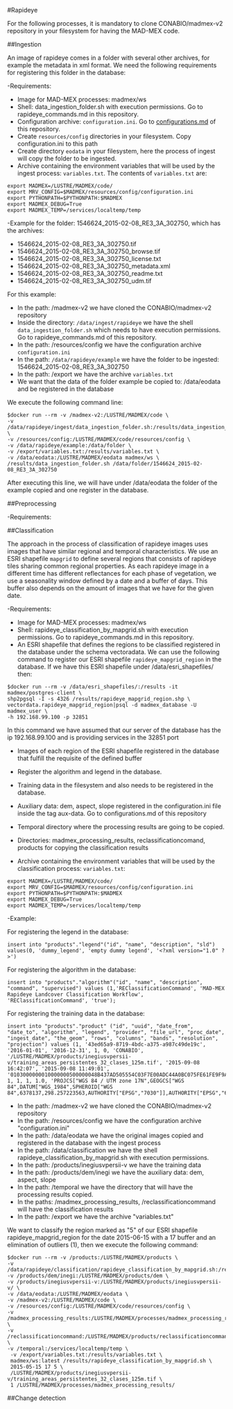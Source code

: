 #Rapideye

For the following processes, it is mandatory to clone CONABIO/madmex-v2 repository in your filesystem for having the MAD-MEX code.

##Ingestion

An image of rapideye comes in a folder with several other archives, for example the metadata in xml format. We need the following requirements for registering this folder in the database:

-Requirements:

* Image for MAD-MEX processes: madmex/ws
* Shell: data_ingestion_folder.sh with execution permissions. Go to rapideye_commands.md in this repository.
* Configuration archive: `configuration.ini`. Go to [configurations.md](configurations.md) of this repository.
* Create `resources/config` directories in your filesystem. Copy configuration.ini to this path
* Create directory `eodata` in your filesystem, here the process of ingest will copy the folder to be ingested.
* Archive containing the environment variables that will be used by the ingest process: `variables.txt`. The contents of `variables.txt` are:

```
export MADMEX=/LUSTRE/MADMEX/code/
export MRV_CONFIG=$MADMEX/resources/config/configuration.ini
export PYTHONPATH=$PYTHONPATH:$MADMEX
export MADMEX_DEBUG=True
export MADMEX_TEMP=/services/localtemp/temp

```

-Example for the folder: 1546624_2015-02-08_RE3_3A_302750, which has the archives:

* 1546624_2015-02-08_RE3_3A_302750.tif
* 1546624_2015-02-08_RE3_3A_302750_browse.tif
* 1546624_2015-02-08_RE3_3A_302750_license.txt
* 1546624_2015-02-08_RE3_3A_302750_metadata.xml
* 1546624_2015-02-08_RE3_3A_302750_readme.txt
* 1546624_2015-02-08_RE3_3A_302750_udm.tif

For this example:

* In the path: /madmex-v2 we have cloned the CONABIO/madmex-v2 repository
* Inside the directory: `/data/ingest/rapideye` we have the shell `data_ingestion_folder.sh` which needs to have execution permissions. Go to rapideye_commands.md of this repository.
* In the path: /resources/config we have the configuration archive `configuration.ini`
* In the path: `/data/rapideye/example` we have the folder to be ingested: 1546624_2015-02-08_RE3_3A_302750
* In the path: /export we have the archive `variables.txt`
* We want that the data of the folder example be copied to: /data/eodata and be registered in the database

We execute the following command line:


```
$docker run --rm -v /madmex-v2:/LUSTRE/MADMEX/code \
-v /data/rapideye/ingest/data_ingestion_folder.sh:/results/data_ingestion_folder.sh \
-v /resources/config:/LUSTRE/MADMEX/code/resources/config \
-v /data/rapideye/example:/data/folder \
-v /export/variables.txt:/results/variables.txt \
-v /data/eodata:/LUSTRE/MADMEX/eodata madmex/ws \
/results/data_ingestion_folder.sh /data/folder/1546624_2015-02-08_RE3_3A_302750
```

After executing this line, we will have under /data/eodata the folder of the example copied and one register in the database.

##Preprocessing

-Requirements:



##Classification

The approach in the process of classification of rapideye images uses images that have similar regional and temporal characteristics. We use an ESRI shapefile `mapgrid` to define several regions that consists of rapideye tiles sharing common regional properties. As each rapideye image in a different time has different reflectances for each phase of vegetation, we use a seasonality window defined by a date and a buffer of days. This buffer also depends on the amount of images that we have for the given date.


-Requirements:

* Image for MAD-MEX processes: madmex/ws
* Shell: rapideye_classification_by_mapgrid.sh with execution permissions. Go to rapideye_commands.md in this repository.
* An ESRI shapefile that defines the regions to be classified registered in the database under the schema vectoradata. We can use the following command to register our ESRI shapefile `rapideye_mapgrid_region` in the database. If we have this ESRI shapefile under /data/esri_shapefiles/ then:


```
$docker run --rm -v /data/esri_shapefiles/:/results -it madmex/postgres-client \
shp2pgsql -I -s 4326 /results/rapideye_mapgrid_region.shp \
vectordata.rapideye_mapgrid_region|psql -d madmex_database -U madmex_user \
-h 192.168.99.100 -p 32851

```

In this command we have assumed that our server of the database has the ip 192.168.99.100 and is providing services in the 32851 port


* Images of each region of the ESRI shapefile registered in the database that fulfill the requisite of the defined buffer

* Register the algorithm and legend in the database.

* Training data in the filesystem and also needs to be registered in the database.

* Auxiliary data: dem, aspect, slope registered in the configuration.ini file inside the tag aux-data. Go to configurations.md of this repository

* Temporal directory where the processing results are going to be copied.

* Directories: madmex_processing_results, reclassificationcomand, products for copying the classification results

* Archive containing the environment variables that will be used by the classification process: `variables.txt`:

```
export MADMEX=/LUSTRE/MADMEX/code/
export MRV_CONFIG=$MADMEX/resources/config/configuration.ini
export PYTHONPATH=$PYTHONPATH:$MADMEX
export MADMEX_DEBUG=True
export MADMEX_TEMP=/services/localtemp/temp

```

-Example:

For registering the legend in the database:

```
insert into "products"."legend"("id", "name", "description", "sld") values(0, 'dummy_legend', 'empty dummy legend', '<?xml version="1.0" ?>')

```

For registering the algorithm in the database:

```
insert into "products"."algorithm"("id", "name", "description", "command", "supervised") values (1,'REClassificationCommand', 'MAD-MEX Rapideye Landcover Classification Workflow', 'REClassificationCommand', 'true');

```


For registering the training data in the database:

```
insert into "products"."product" ("id", "uuid", "date_from", "date_to", "algorithm", "legend", "provider", "file_url", "proc_date", "ingest_date", "the_geom", "rows", "columns", "bands", "resolution", "projection") values (1, '43ed65a9-8719-4bdc-a375-a987c49de19c', '2016-01-01', '2016-12-31', 1, 0, 'CONABIO', '/LUSTRE/MADMEX/products/inegiusvpersii-v/training_areas_persistentes_32_clases_125m.tif', '2015-09-08 16:42:07', '2015-09-08 11:49:01', '0103000000010000000500000048B437AD505554C03F7E00ADC44A0BC075FE61FE9F9A53C09BF40773C0430BC0BCBE2357C99953C04850CF114DCF1AC0ECBC64616C5554C012F7D91A39D61AC048B437AD505554C03F7E00ADC44A0BC0', 1, 1, 1, 1.0, 'PROJCS["WGS 84 / UTM zone 17N",GEOGCS["WGS 84",DATUM["WGS_1984",SPHEROID["WGS 84",6378137,298.257223563,AUTHORITY["EPSG","7030"]],AUTHORITY["EPSG","6326"]],PRIMEM["Greenwich",0],UNIT["degree",0.0174532925199433],AUTHORITY["EPSG","4326"]],PROJECTION["Transverse_Mercator"],PARAMETER["latitude_of_origin",0],PARAMETER["central_meridian",-81],PARAMETER["scale_factor",0.9996],PARAMETER["false_easting",500000],PARAMETER["false_northing",0],UNIT["metre",1,AUTHORITY["EPSG","9001"]],AUTHORITY["EPSG","32617"]]')

```


* In the path: /madmex-v2 we have cloned the CONABIO/madmex-v2 repository
* In the path: /resources/config we have the configuration archive "configuration.ini"
* In the path: /data/eodata we have the original images copied and registered in the database with the ingest process
* In the path: /data/classification we have the shell rapideye_classification_by_mapgrid.sh with execution permissions.
* In the path: /products/inegiusvpersii-v we have the training data
* In the path: /products/dem/inegi we have the auxiliary data: dem, aspect, slope
* In the path: /temporal we have the directory that will have the processing results copied.
* In the paths: /madmex_processing_results, /reclassificationcommand will have the classification results
* In the path: /export we have the archive "variables.txt"

We want to classify the region marked as "5" of our ESRI shapefile rapideye_mapgrid_region for the date 2015-06-15 with a 17 buffer and an elimination of outliers (1), then we execute the following command:

```
$docker run --rm -v /products:/LUSTRE/MADMEX/products \
-v /data/rapideye/classification/rapideye_classification_by_mapgrid.sh:/results/rapideye_classification_by_mapgrid.sh
-v /products/dem/inegi:/LUSTRE/MADMEX/products/dem \
-v /products/inegiusvpersii-v:/LUSTRE/MADMEX/products/inegiusvpersii-v/ \
-v /data/eodata:/LUSTRE/MADMEX/eodata \
-v /madmex-v2:/LUSTRE/MADMEX/code \
-v /resources/config:/LUSTRE/MADMEX/code/resources/config \
-v /madmex_processing_results:/LUSTRE/MADMEX/processes/madmex_processing_results/ \
-v /reclassificationcommand:/LUSTRE/MADMEX/products/reclassificationcommand/ \
-v /temporal:/services/localtemp/temp \
 -v /export/variables.txt:/results/variables.txt \
 madmex/ws:latest /results/rapideye_classification_by_mapgrid.sh \
 2015-05-15 17 5 \
 /LUSTRE/MADMEX/products/inegiusvpersii-v/training_areas_persistentes_32_clases_125m.tif \
 1 /LUSTRE/MADMEX/processes/madmex_processing_results/ 
```





##Change detection